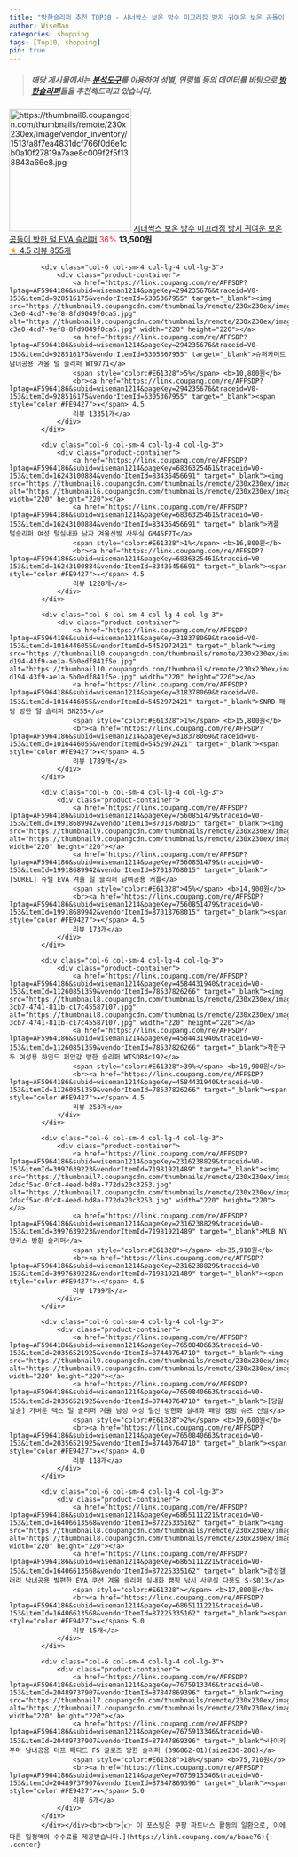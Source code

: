 ```yaml
---
title: "방한슬리퍼 추천 TOP10 - 시너싹스 보온 방수 미끄러짐 방지 귀여운 보온 곰돌이 방한 털 EVA 슬리퍼"
author: WiseMan
categories: shopping
tags: [Top10, shopping]
pin: true
---
```


> ##### 해당 게시물에서는 [**분석도구**](https://itemscout.io/)를 이용하여 **성별**, **연령별** 등의 데이터를 바탕으로 [**방한슬리퍼**](https://link.coupang.com/a/baae76)들을 추천해드리고 있습니다.
<div class="container"><div class="row">
            <div class="col-6 col-sm-4 col-lg-4 col-lg-3">
                <div class="product-container">
                    <a href="https://link.coupang.com/re/AFFSDP?lptag=AF5964186&subid=wiseman1214&pageKey=6853974889&traceid=V0-153&itemId=16338452611&vendorItemId=83530330548" target="_blank"><img src="https://thumbnail6.coupangcdn.com/thumbnails/remote/230x230ex/image/vendor_inventory/1513/a8f7ea4831dcf766f0d6e1cb0a10f27819a7aae8c009f2f5f138843a66e8.jpg" alt="https://thumbnail6.coupangcdn.com/thumbnails/remote/230x230ex/image/vendor_inventory/1513/a8f7ea4831dcf766f0d6e1cb0a10f27819a7aae8c009f2f5f138843a66e8.jpg" width="220" height="220"></a>
                    <a href="https://link.coupang.com/re/AFFSDP?lptag=AF5964186&subid=wiseman1214&pageKey=6853974889&traceid=V0-153&itemId=16338452611&vendorItemId=83530330548" target="_blank">시너싹스 보온 방수 미끄러짐 방지 귀여운 보온 곰돌이 방한 털 EVA 슬리퍼</a>
                    <span style="color:#E61328">36%</span> <b>13,500원</b>
                    <br><a href="https://link.coupang.com/re/AFFSDP?lptag=AF5964186&subid=wiseman1214&pageKey=6853974889&traceid=V0-153&itemId=16338452611&vendorItemId=83530330548" target="_blank"><span style="color:#FE9427">★</span> 4.5
                    리뷰 855개</a>
                </div>
            </div>
            
            <div class="col-6 col-sm-4 col-lg-4 col-lg-3">
                <div class="product-container">
                    <a href="https://link.coupang.com/re/AFFSDP?lptag=AF5964186&subid=wiseman1214&pageKey=294235676&traceid=V0-153&itemId=928516175&vendorItemId=5305367955" target="_blank"><img src="https://thumbnail9.coupangcdn.com/thumbnails/remote/230x230ex/image/retail/images/2019/09/02/17/7/eb35c19f-c3e0-4cd7-9ef8-8fd9049f0ca5.jpg" alt="https://thumbnail9.coupangcdn.com/thumbnails/remote/230x230ex/image/retail/images/2019/09/02/17/7/eb35c19f-c3e0-4cd7-9ef8-8fd9049f0ca5.jpg" width="220" height="220"></a>
                    <a href="https://link.coupang.com/re/AFFSDP?lptag=AF5964186&subid=wiseman1214&pageKey=294235676&traceid=V0-153&itemId=928516175&vendorItemId=5305367955" target="_blank">슈퍼카미트 남녀공용 겨울 털 슬리퍼 WT9771</a>
                    <span style="color:#E61328">5%</span> <b>10,800원</b>
                    <br><a href="https://link.coupang.com/re/AFFSDP?lptag=AF5964186&subid=wiseman1214&pageKey=294235676&traceid=V0-153&itemId=928516175&vendorItemId=5305367955" target="_blank"><span style="color:#FE9427">★</span> 4.5
                    리뷰 13351개</a>
                </div>
            </div>
            
            <div class="col-6 col-sm-4 col-lg-4 col-lg-3">
                <div class="product-container">
                    <a href="https://link.coupang.com/re/AFFSDP?lptag=AF5964186&subid=wiseman1214&pageKey=6836325461&traceid=V0-153&itemId=16243100884&vendorItemId=83436456691" target="_blank"><img src="https://thumbnail6.coupangcdn.com/thumbnails/remote/230x230ex/image/vendor_inventory/1661/9f331b82a786da14ca5b1c18e51710826d77c74ab457fea270125f310c65.jpg" alt="https://thumbnail6.coupangcdn.com/thumbnails/remote/230x230ex/image/vendor_inventory/1661/9f331b82a786da14ca5b1c18e51710826d77c74ab457fea270125f310c65.jpg" width="220" height="220"></a>
                    <a href="https://link.coupang.com/re/AFFSDP?lptag=AF5964186&subid=wiseman1214&pageKey=6836325461&traceid=V0-153&itemId=16243100884&vendorItemId=83436456691" target="_blank">커플 털슬리퍼 여성 털실내화 남자 겨울신발 사무실 GM45F7T</a>
                    <span style="color:#E61328">1%</span> <b>16,800원</b>
                    <br><a href="https://link.coupang.com/re/AFFSDP?lptag=AF5964186&subid=wiseman1214&pageKey=6836325461&traceid=V0-153&itemId=16243100884&vendorItemId=83436456691" target="_blank"><span style="color:#FE9427">★</span> 4.5
                    리뷰 1228개</a>
                </div>
            </div>
            
            <div class="col-6 col-sm-4 col-lg-4 col-lg-3">
                <div class="product-container">
                    <a href="https://link.coupang.com/re/AFFSDP?lptag=AF5964186&subid=wiseman1214&pageKey=318378069&traceid=V0-153&itemId=1016446055&vendorItemId=5452972421" target="_blank"><img src="https://thumbnail10.coupangcdn.com/thumbnails/remote/230x230ex/image/retail/images/2019/10/15/17/3/f33cb726-d194-43f9-ae1a-5b0edf841f5e.jpg" alt="https://thumbnail10.coupangcdn.com/thumbnails/remote/230x230ex/image/retail/images/2019/10/15/17/3/f33cb726-d194-43f9-ae1a-5b0edf841f5e.jpg" width="220" height="220"></a>
                    <a href="https://link.coupang.com/re/AFFSDP?lptag=AF5964186&subid=wiseman1214&pageKey=318378069&traceid=V0-153&itemId=1016446055&vendorItemId=5452972421" target="_blank">SNRD 패딩 방한 털 슬리퍼 SN255</a>
                    <span style="color:#E61328">1%</span> <b>15,800원</b>
                    <br><a href="https://link.coupang.com/re/AFFSDP?lptag=AF5964186&subid=wiseman1214&pageKey=318378069&traceid=V0-153&itemId=1016446055&vendorItemId=5452972421" target="_blank"><span style="color:#FE9427">★</span> 4.5
                    리뷰 1789개</a>
                </div>
            </div>
            
            <div class="col-6 col-sm-4 col-lg-4 col-lg-3">
                <div class="product-container">
                    <a href="https://link.coupang.com/re/AFFSDP?lptag=AF5964186&subid=wiseman1214&pageKey=7560851479&traceid=V0-153&itemId=19918689942&vendorItemId=87018768015" target="_blank"><img src="https://thumbnail9.coupangcdn.com/thumbnails/remote/230x230ex/image/vendor_inventory/f1a4/709be57cf68c82fb275da90ca8daa3d193306cdbe827a029f66ebe88a2db.jpg" alt="https://thumbnail9.coupangcdn.com/thumbnails/remote/230x230ex/image/vendor_inventory/f1a4/709be57cf68c82fb275da90ca8daa3d193306cdbe827a029f66ebe88a2db.jpg" width="220" height="220"></a>
                    <a href="https://link.coupang.com/re/AFFSDP?lptag=AF5964186&subid=wiseman1214&pageKey=7560851479&traceid=V0-153&itemId=19918689942&vendorItemId=87018768015" target="_blank">[SUREL] 슈렐 EVA 겨울 털 슬리퍼 남여공용 커플</a>
                    <span style="color:#E61328">45%</span> <b>14,900원</b>
                    <br><a href="https://link.coupang.com/re/AFFSDP?lptag=AF5964186&subid=wiseman1214&pageKey=7560851479&traceid=V0-153&itemId=19918689942&vendorItemId=87018768015" target="_blank"><span style="color:#FE9427">★</span> 4.5
                    리뷰 173개</a>
                </div>
            </div>
            
            <div class="col-6 col-sm-4 col-lg-4 col-lg-3">
                <div class="product-container">
                    <a href="https://link.coupang.com/re/AFFSDP?lptag=AF5964186&subid=wiseman1214&pageKey=4584431940&traceid=V0-153&itemId=11260851359&vendorItemId=78537826266" target="_blank"><img src="https://thumbnail8.coupangcdn.com/thumbnails/remote/230x230ex/image/retail/images/2021/09/14/11/6/745199ec-3cb7-4741-811b-c17c45587107.jpg" alt="https://thumbnail8.coupangcdn.com/thumbnails/remote/230x230ex/image/retail/images/2021/09/14/11/6/745199ec-3cb7-4741-811b-c17c45587107.jpg" width="220" height="220"></a>
                    <a href="https://link.coupang.com/re/AFFSDP?lptag=AF5964186&subid=wiseman1214&pageKey=4584431940&traceid=V0-153&itemId=11260851359&vendorItemId=78537826266" target="_blank">착한구두 여성용 하인드 퍼안감 방한 슬리퍼 WTSDR4c192</a>
                    <span style="color:#E61328">39%</span> <b>19,900원</b>
                    <br><a href="https://link.coupang.com/re/AFFSDP?lptag=AF5964186&subid=wiseman1214&pageKey=4584431940&traceid=V0-153&itemId=11260851359&vendorItemId=78537826266" target="_blank"><span style="color:#FE9427">★</span> 4.5
                    리뷰 253개</a>
                </div>
            </div>
            
            <div class="col-6 col-sm-4 col-lg-4 col-lg-3">
                <div class="product-container">
                    <a href="https://link.coupang.com/re/AFFSDP?lptag=AF5964186&subid=wiseman1214&pageKey=2316238829&traceid=V0-153&itemId=3997639223&vendorItemId=71981921489" target="_blank"><img src="https://thumbnail7.coupangcdn.com/thumbnails/remote/230x230ex/image/retail/images/4310177642679427-2dacf5ac-0fc8-4eed-bd8a-772da20c3253.jpg" alt="https://thumbnail7.coupangcdn.com/thumbnails/remote/230x230ex/image/retail/images/4310177642679427-2dacf5ac-0fc8-4eed-bd8a-772da20c3253.jpg" width="220" height="220"></a>
                    <a href="https://link.coupang.com/re/AFFSDP?lptag=AF5964186&subid=wiseman1214&pageKey=2316238829&traceid=V0-153&itemId=3997639223&vendorItemId=71981921489" target="_blank">MLB NY 양키스 방한 슬리퍼</a>
                    <span style="color:#E61328"></span> <b>35,910원</b>
                    <br><a href="https://link.coupang.com/re/AFFSDP?lptag=AF5964186&subid=wiseman1214&pageKey=2316238829&traceid=V0-153&itemId=3997639223&vendorItemId=71981921489" target="_blank"><span style="color:#FE9427">★</span> 4.5
                    리뷰 1799개</a>
                </div>
            </div>
            
            <div class="col-6 col-sm-4 col-lg-4 col-lg-3">
                <div class="product-container">
                    <a href="https://link.coupang.com/re/AFFSDP?lptag=AF5964186&subid=wiseman1214&pageKey=7650840663&traceid=V0-153&itemId=20356521925&vendorItemId=87440764710" target="_blank"><img src="https://thumbnail9.coupangcdn.com/thumbnails/remote/230x230ex/image/vendor_inventory/93d0/380d0f8877ac9dd0907c70021fd51a587bf965227670b5bd97da6ed15d76.jpg" alt="https://thumbnail9.coupangcdn.com/thumbnails/remote/230x230ex/image/vendor_inventory/93d0/380d0f8877ac9dd0907c70021fd51a587bf965227670b5bd97da6ed15d76.jpg" width="220" height="220"></a>
                    <a href="https://link.coupang.com/re/AFFSDP?lptag=AF5964186&subid=wiseman1214&pageKey=7650840663&traceid=V0-153&itemId=20356521925&vendorItemId=87440764710" target="_blank">[당일발송] 가벼운 덱스 털 슬리퍼 겨울 남성 여성 털신 방한화 실내화 패딩 캠핑 슈즈 신발</a>
                    <span style="color:#E61328">2%</span> <b>19,600원</b>
                    <br><a href="https://link.coupang.com/re/AFFSDP?lptag=AF5964186&subid=wiseman1214&pageKey=7650840663&traceid=V0-153&itemId=20356521925&vendorItemId=87440764710" target="_blank"><span style="color:#FE9427">★</span> 4.0
                    리뷰 118개</a>
                </div>
            </div>
            
            <div class="col-6 col-sm-4 col-lg-4 col-lg-3">
                <div class="product-container">
                    <a href="https://link.coupang.com/re/AFFSDP?lptag=AF5964186&subid=wiseman1214&pageKey=6865111221&traceid=V0-153&itemId=16406613568&vendorItemId=87225335162" target="_blank"><img src="https://thumbnail8.coupangcdn.com/thumbnails/remote/230x230ex/image/vendor_inventory/b3ed/71350ec7167de3737d80ddb45adb3e40ab369202c8fcd6400163db75a906.jpg" alt="https://thumbnail8.coupangcdn.com/thumbnails/remote/230x230ex/image/vendor_inventory/b3ed/71350ec7167de3737d80ddb45adb3e40ab369202c8fcd6400163db75a906.jpg" width="220" height="220"></a>
                    <a href="https://link.coupang.com/re/AFFSDP?lptag=AF5964186&subid=wiseman1214&pageKey=6865111221&traceid=V0-153&itemId=16406613568&vendorItemId=87225335162" target="_blank">감성갤러리 남녀공용 발편한 EVA 쿠션 겨울 슬리퍼 실내화 캠핑 낚시 사무실 다용도 S-S013</a>
                    <span style="color:#E61328"></span> <b>17,800원</b>
                    <br><a href="https://link.coupang.com/re/AFFSDP?lptag=AF5964186&subid=wiseman1214&pageKey=6865111221&traceid=V0-153&itemId=16406613568&vendorItemId=87225335162" target="_blank"><span style="color:#FE9427">★</span> 5.0
                    리뷰 15개</a>
                </div>
            </div>
            
            <div class="col-6 col-sm-4 col-lg-4 col-lg-3">
                <div class="product-container">
                    <a href="https://link.coupang.com/re/AFFSDP?lptag=AF5964186&subid=wiseman1214&pageKey=7675913346&traceid=V0-153&itemId=20489737907&vendorItemId=87847869396" target="_blank"><img src="https://thumbnail7.coupangcdn.com/thumbnails/remote/230x230ex/image/vendor_inventory/73d4/1a1c415c010f89ffb412958c07243b0dccdd3b399e7822c0e5183328ebf5.jpg" alt="https://thumbnail7.coupangcdn.com/thumbnails/remote/230x230ex/image/vendor_inventory/73d4/1a1c415c010f89ffb412958c07243b0dccdd3b399e7822c0e5183328ebf5.jpg" width="220" height="220"></a>
                    <a href="https://link.coupang.com/re/AFFSDP?lptag=AF5964186&subid=wiseman1214&pageKey=7675913346&traceid=V0-153&itemId=20489737907&vendorItemId=87847869396" target="_blank">나이키 푸마 남녀공용 터프 패디드 FS 글로즈 방한 슬리퍼 (396862-01)(size230-280)</a>
                    <span style="color:#E61328">18%</span> <b>75,710원</b>
                    <br><a href="https://link.coupang.com/re/AFFSDP?lptag=AF5964186&subid=wiseman1214&pageKey=7675913346&traceid=V0-153&itemId=20489737907&vendorItemId=87847869396" target="_blank"><span style="color:#FE9427">★</span> 5.0
                    리뷰 6개</a>
                </div>
            </div>
            </div></div><br><br>[👉 이 포스팅은 쿠팡 파트너스 활동의 일환으로, 이에 따른 일정액의 수수료를 제공받습니다.](https://link.coupang.com/a/baae76){: .center}